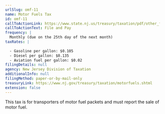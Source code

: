 ```yaml
---
urlSlug: omf-11
name: Motor Fuels Tax
id: omf-11
callToActionLink: https://www.state.nj.us/treasury/taxation/pdf/other_forms/motorfuel/omf11.pdf
callToActionText: File and Pay
frequency: |
  Monthly (due on the 25th day of the next month)
taxRates: |
  
  - Gasoline per gallon: $0.105
  - Diesel per gallon: $0.135
  - Aviation fuel per gallon: $0.02
filingDetails: null
agency: New Jersey Division of Taxation
additionalInfo: null
filingMethod: paper-or-by-mail-only
treasuryLink: https://www.nj.gov/treasury/taxation/motorfuels.shtml
extension: false
---
```


This tax is for transporters of motor fuel packets and must report the sale of motor fuel.

